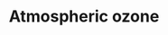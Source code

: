 ---
title: Atmospheric ozone
longTitle: 'Atmospheric ozone'
tags:
- gccommon
usedFor:
- "[[Ozone]]"
---